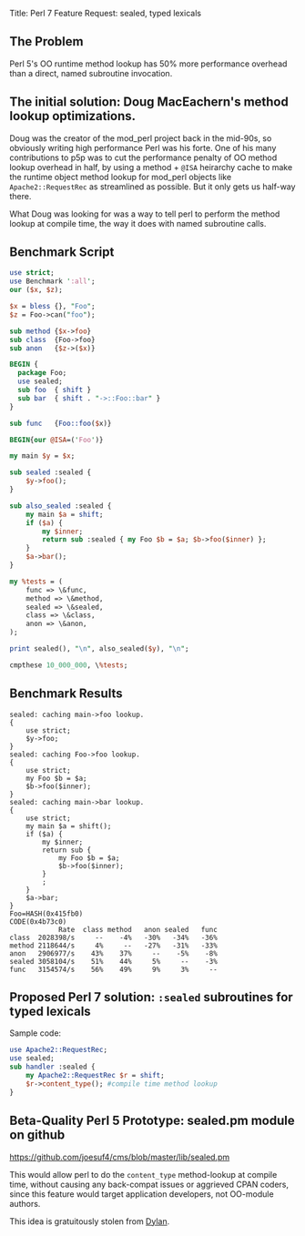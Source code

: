 Title: Perl 7 Feature Request: sealed, typed lexicals

##  The Problem

Perl 5's OO runtime method lookup has 50% more performance overhead than a direct, named subroutine invocation.

## The initial solution: Doug MacEachern's method lookup optimizations.

Doug was the creator of the mod_perl project back in the mid-90s, so obviously writing high performance Perl was his forte.  One of his many contributions to p5p was to cut the performance penalty of OO method lookup overhead in half, by using a method + `@ISA` heirarchy cache to make the runtime object method lookup for mod_perl objects like `Apache2::RequestRec` as streamlined as possible.  But it only gets us half-way there.

What Doug was looking for was a way to tell perl to perform the method lookup at compile time, the way it does with named subroutine calls.

## Benchmark Script

```perl
use strict;
use Benchmark ':all';
our ($x, $z);

$x = bless {}, "Foo";
$z = Foo->can("foo");

sub method {$x->foo}
sub class  {Foo->foo}
sub anon   {$z->($x)}

BEGIN {
  package Foo;
  use sealed;
  sub foo  { shift }
  sub bar  { shift . "->::Foo::bar" }
}

sub func   {Foo::foo($x)}

BEGIN{our @ISA=('Foo')}

my main $y = $x;

sub sealed :sealed {
    $y->foo();
}

sub also_sealed :sealed {
    my main $a = shift;
    if ($a) {
        my $inner;
        return sub :sealed { my Foo $b = $a; $b->foo($inner) };
    }
    $a->bar();
}

my %tests = (
    func => \&func,
    method => \&method,
    sealed => \&sealed,
    class => \&class,
    anon => \&anon,
);

print sealed(), "\n", also_sealed($y), "\n";

cmpthese 10_000_000, \%tests;
```

## Benchmark Results

```
sealed: caching main->foo lookup.
{
    use strict;
    $y->foo;
}
sealed: caching Foo->foo lookup.
{
    use strict;
    my Foo $b = $a;
    $b->foo($inner);
}
sealed: caching main->bar lookup.
{
    use strict;
    my main $a = shift();
    if ($a) {
        my $inner;
        return sub {
            my Foo $b = $a;
            $b->foo($inner);
        }
        ;
    }
    $a->bar;
}
Foo=HASH(0x415fb0)
CODE(0x4b73c0)
            Rate  class method   anon sealed   func
class  2028398/s     --    -4%   -30%   -34%   -36%
method 2118644/s     4%     --   -27%   -31%   -33%
anon   2906977/s    43%    37%     --    -5%    -8%
sealed 3058104/s    51%    44%     5%     --    -3%
func   3154574/s    56%    49%     9%     3%     --
```

## Proposed Perl 7 solution: `:sealed`  subroutines for typed lexicals

Sample code:

```perl
use Apache2::RequestRec;
use sealed;
sub handler :sealed {
	my Apache2::RequestRec $r = shift;
	$r->content_type(); #compile time method lookup
}
```

## Beta-Quality Perl 5 Prototype: sealed.pm module on github

<https://github.com/joesuf4/cms/blob/master/lib/sealed.pm>

This would allow perl to do the `content_type` method-lookup at compile time, without causing any back-compat issues or aggrieved CPAN coders, since this feature would target application developers, not OO-module authors.

This idea is gratuitously stolen from [Dylan](https://jim.studt.net/dirm/interim-5.html).